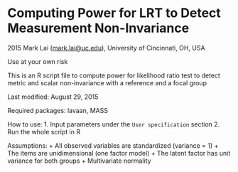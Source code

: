 # Computing Power for LRT to Detect Measurement Non-Invariance 
2015 Mark Lai (mark.lai@uc.edu), University of Cincinnati, OH, USA

Use at your own risk

This is an R script file to compute power for likelihood ratio test to detect 
metric and scalar non-invariance with a reference and a focal group

Last modified: August 29, 2015

Required packages: lavaan, MASS

How to use:
    1. Input parameters under the `User specification` section
    2. Run the whole script in R

Assumptions:
    + All observed variables are standardized (variance = 1)
    + The items are unidimensional (one factor model)
    + The latent factor has unit variance for both groups
    + Multivariate normality
